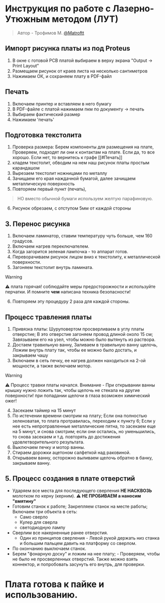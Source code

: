 # Инструкция по работе с Лазерно-Утюжным методом (ЛУТ)

> Автор - Трофимов М. [@Matroftt](https://github.com/Matroftt)

## Импорт рисунка платы из под Proteus

1. В окне с готовой PCB платой выбираем в верху экрана "Output -> Print Layout"
2. Размещаем рисунок от краев листа на несколько сантиметров
3. Нажимаем ОК, и сохраняем плату в PDF-файл

## Печать

1. Включаем принтер и вставляем в него бумагу
2. В PDF-файле с платой нажимаем пкм по документу -> печать
3. Выбираем фактический размер
4. Нажимаем 'печать'

## Подготовка текстолита

 1. Проверка размера: Берем компоненты для размещения на плате, Проверяем, подходят ли они к контактам на плате. Если да, то все хорошо. Если нет, то вернитесь к графе [[#Печать]]
2. кладем текстолит, обводим на нем наш рисунок платы простым карандашом
3. Вырезаем текстолит ножницами по металлу
4. Зачищаем его края наждачной бумагой, далее зачищаем металлическую поверхность
5. Повторяем первый пункт (печать),
> НО вместо обычной бумаги используем желтую парафиновую.
6. Рисунок обрезаем, с отступом 5мм от каждой стороны

## 3. Перенос рисунка

1. Включаем ламинатор, ставим температуру чуть больше, чем 160 градусов.
2. Включаем нагрев переключателем.
3. Когда загорится зеленая лампочка - то аппарат готов.
4. Переворачиваем рисунок лицом вниз к текстолиту, к металлической поверхности.
5. Загоняем текстолит внутрь ламината.
> [!WARNING] 
> :warning: плата горячая! соблюдайте меры предосторожности и используйте перчатки. И помните **чем** написана техника безопасности!
6. Повторяем эту процедуру 2 раза для каждой стороны.

  ## Процесс травления платы
 
1. Привязка платы: Шуруповертом просверливаем в углу платы отверстие; В это отверстие загоняем провод длиной около 15 см; Завязываем его на узел, чтобы можно было вытянуть из раствора.
2. Достаем травильную ванну, Заливаем в травильную ванну щелочь, Ложим внутрь плату так, чтобы ее можно было достать, и закрываем чашу
3. Включаем в сеть печку, ее нагрев должен находиться на 2-ой мощности, а также включаем мотор.

> [!warning]
> :warning: Процесс травки платы начался. Внимание - При открывании ванны крышку нужно ложить так, чтобы щелочь не стекала на другие поверхности! при попадании щелочи в глаза возможен химический ожег!

4. Засекаем таймер на 15 минут
5. По истечении времени смотрим на плату; Если она полностью зеленоватая, то плата протравилась, переходим к пункту 6; Если у нее есть непротравленные металлические пятна, то засекаем еще на 5 минут, и снова смотрим; если они остались, но уменьшились, то снова засекаем и т.д. повторять до достижения удовлетворительного результата.
6. Выключаем печку и мотор ванны.
7. Стираем дорожки ацетоном салфеткой над раковиной.
8. Открываем ванну, осторожно выливаем щелочь обратно в банку, закрываем ванну.

  
## 5. Процесс создания в плате отверстий
- Ударяем все места для последующего сверления **НЕ НАСКВОЗЬ** молотком по керну (керним). :warning: **НЕ ПРОБИВАЕМ а наносим "вмятину"**
- Готовим станок к работе; Закрепляем станок на месте работы; Включаем три объекта в сеть:
    - Само сверло
    - Кулер для сверла
    - светодиодную лампу
- Сверлим все накерненные ранее отверстия.
     - Один из принципов сверления - 
       Левой рукой держать низ станка и большим пальцем давить на платформу со сверлом.
- По окончанию выключаем станок.
- Берем "фонарную доску" и ложим на нее плату;
       - Проверяем, чтобы не было не просверленных отверстий. Также можно взять коннектор, и попробовать засунуть его внутрь, для проверки.

# Плата готова к пайке и использованию.
